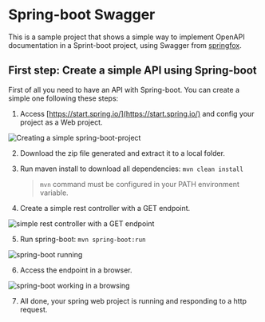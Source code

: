 # Spring-boot Swagger

This is a sample project that shows a simple way to implement OpenAPI documentation
in a Sprint-boot project, using Swagger from [springfox](https://github.com/springfox/springfox).

## First step: Create a simple API using Spring-boot

First of all you need to have an API with Spring-boot.
You can create a simple one following these steps:

1. Access [https://start.spring.io/](https://start.spring.io/) and config your project as a Web project.

![Creating a simple spring-boot-project](https://dicasdejava.com.br/images/spring-boot-swagger/criando-um-projeto-spring-boot.png)

2. Download the zip file generated and extract it to a local folder.

3. Run maven install to download all dependencies: `mvn clean install`

    > `mvn` command must be configured in your PATH environment variable.

4. Create a simple rest controller with a GET endpoint.

![simple rest controller with a GET endpoint](https://dicasdejava.com.br/images/spring-boot-swagger/rest-controller-endpoint-get.png)

5. Run spring-boot: `mvn spring-boot:run`

![spring-boot running](https://dicasdejava.com.br/images/spring-boot-swagger/spring-boot-rodando.png)

6. Access the endpoint in a browser.

![spring-boot working in a browsing](https://dicasdejava.com.br/images/spring-boot-swagger/acesso-endpoint-browser.png)

7. All done, your spring web project is running and responding to a http request.